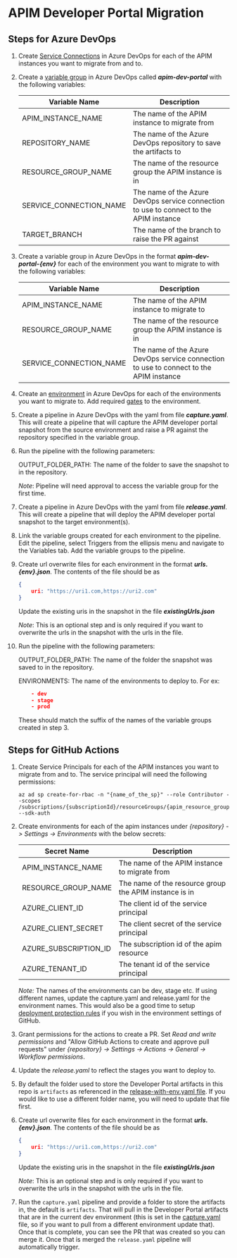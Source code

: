 # APIM Developer Portal Migration

## Steps for Azure DevOps

1. Create [Service Connections](https://learn.microsoft.com/en-us/azure/devops/pipelines/library/service-endpoints?view=azure-devops&tabs=yaml#create-a-service-connection) in Azure DevOps for each of the APIM instances you want to migrate from and to.

2. Create a [variable group](https://learn.microsoft.com/en-us/azure/devops/pipelines/library/variable-groups?view=azure-devops&tabs=classic#create-a-variable-group) in Azure DevOps called ***apim-dev-portal*** with the following variables:

    | Variable Name | Description |
    | ------------- | ----------- |
    | APIM_INSTANCE_NAME | The name of the APIM instance to migrate from |
    |REPOSITORY_NAME|The name of the Azure DevOps repository to save the artifacts to|
    |RESOURCE_GROUP_NAME|The name of the resource group the APIM instance is in|
    |SERVICE_CONNECTION_NAME|The name of the Azure DevOps service connection to use to connect to the APIM instance|
    |TARGET_BRANCH|The name of the branch to raise the PR against|

3. Create a variable group in Azure DevOps in the format ***apim-dev-portal-{env}*** for each of the environment you want to migrate to with the following variables:

    | Variable Name | Description |
    | ------------- | ----------- |
    | APIM_INSTANCE_NAME | The name of the APIM instance to migrate to |
    |RESOURCE_GROUP_NAME|The name of the resource group the APIM instance is in|
    |SERVICE_CONNECTION_NAME|The name of the Azure DevOps service connection to use to connect to the APIM instance|

4. Create an [environment](https://learn.microsoft.com/en-us/azure/devops/pipelines/process/environments?view=azure-devops#create-an-environment) in Azure DevOps for each of the environments you want to migrate to. Add required [gates](https://learn.microsoft.com/en-us/azure/devops/pipelines/process/approvals?view=azure-devops&tabs=check-pass#approvals) to the environment.

5. Create a pipeline in Azure DevOps with the yaml from file ***capture.yaml***. This will create a pipeline that will capture the APIM developer portal snapshot from the source environment and raise a PR against the repository specified in the variable group.

6. Run the pipeline with the following parameters:

    OUTPUT_FOLDER_PATH: The name of the folder to save the snapshot to in the repository.

    *Note*: Pipeline will need approval to access the variable group for the first time.

7. Create a pipeline in Azure DevOps with the yaml from file ***release.yaml***. This will create a pipeline that will deploy the APIM developer portal snapshot to the target environment(s).

8. Link the variable groups created for each environment to the pipeline. Edit the pipeline, select Triggers from the ellipsis menu and navigate to the Variables tab. Add the variable groups to the pipeline.

9. Create url overwrite files for each environment in the format ***urls.{env}.json***. The contents of the file should be as

    ```json
    {
        uri: "https://uri1.com,https://uri2.com"
    }
    ```

    Update the existing uris in the snapshot in the file ***existingUrls.json***

    *Note*: This is an optional step and is only required if you want to overwrite the urls in the snapshot with the urls in the file.

10. Run the pipeline with the following parameters:

    OUTPUT_FOLDER_PATH: The name of the folder the snapshot was saved to in the repository.

    ENVIRONMENTS: The name of the environments to deploy to. For ex:

    ```json
        - dev
        - stage
        - prod
    ```

    These should match the suffix of the names of the variable groups created in step 3.

## Steps for GitHub Actions

1. Create Service Principals for each of the APIM instances you want to migrate from and to. The service principal will need the following permissions:

    ```azurecli
    az ad sp create-for-rbac -n "{name_of_the_sp}" --role Contributor --scopes /subscriptions/{subscriptionId}/resourceGroups/{apim_resource_group} --sdk-auth
    ```

2. Create environments for each of the apim instances under *{repository} -> Settings -> Environments* with the below secrets:

    | Secret Name | Description |
    | ------------- | ----------- |
    |APIM_INSTANCE_NAME |The name of the APIM instance to migrate from |
    |RESOURCE_GROUP_NAME|The name of the resource group the APIM instance is in|
    |AZURE_CLIENT_ID|The client id of the service principal|
    |AZURE_CLIENT_SECRET|The client secret of the service principal|
    |AZURE_SUBSCRIPTION_ID|The subscription id of the apim resource |
    |AZURE_TENANT_ID|The tenant id of the service principal|

    *Note:* The names of the environments can be dev, stage etc. If using different names, update the capture.yaml and release.yaml for the environment names. This would also be a good time to setup [deployment protection rules](https://docs.github.com/en/actions/deployment/targeting-different-environments/using-environments-for-deployment#deployment-protection-rules) if you wish in the environment settings of GitHub.

3. Grant permissions for the actions to create a PR. Set *Read and write permissions* and "Allow GitHub Actions to create and approve pull requests" under *{repository} -> Settings -> Actions -> General -> Workflow permissions*.

4. Update the *release.yaml* to reflect the stages you want to deploy to. 

5. By default the folder used to store the Developer Portal artifacts in this repo is `artifacts` as referenced in the [release-with-env.yaml file](.github/workflows/release-with-env.yaml#L22). If you would like to use a different folder name, you will need to update that file first.

6. Create url overwrite files for each environment in the format ***urls.{env}.json***. The contents of the file should be as

    ```json
    {
        uri: "https://uri1.com,https://uri2.com"
    }
    ```

    Update the existing uris in the snapshot in the file ***existingUrls.json***

    *Note*: This is an optional step and is only required if you want to overwrite the urls in the snapshot with the urls in the file.

7. Run the `capture.yaml` pipeline and provide a folder to store the artifacts in, the default is `artifacts`. That will pull in the Developer Portal artifacts that are in the current dev environment (this is set in the [capture.yaml](.github/workflows/capture.yaml#L15) file, so if you want to pull from a different environment update that). Once that is complete, you can see the PR that was created so you can merge it. Once that is merged the `release.yaml` pipeline will automatically trigger.
